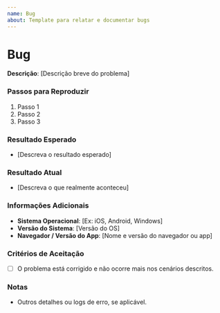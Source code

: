 ```yaml
---
name: Bug
about: Template para relatar e documentar bugs
---
```


# Bug

**Descrição**: [Descrição breve do problema]

### Passos para Reproduzir

1. Passo 1
2. Passo 2
3. Passo 3

### Resultado Esperado

- [Descreva o resultado esperado]

### Resultado Atual

- [Descreva o que realmente aconteceu]

### Informações Adicionais

- **Sistema Operacional**: [Ex: iOS, Android, Windows]
- **Versão do Sistema**: [Versão do OS]
- **Navegador / Versão do App**: [Nome e versão do navegador ou app]

### Critérios de Aceitação

- [ ] O problema está corrigido e não ocorre mais nos cenários descritos.

### Notas

- Outros detalhes ou logs de erro, se aplicável.
